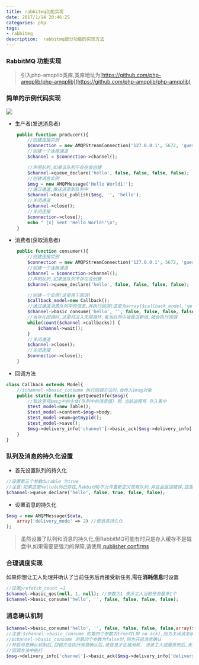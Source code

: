 ```yaml
---
title: rabbitmq功能实现
date: 2017/1/14 20:46:25
categories: php
tags: 
- rabbitmq
description:  rabbitmq部分功能的实现方法
---
```


### RabbitMQ 功能实现
>引入php-amqplib类库,类库地址为[https://github.com/php-amqplib/php-amqplib](https://github.com/php-amqplib/php-amqplib)

### 简单的示例代码实现

![](http://ooqid2far.bkt.clouddn.com/myblog/rabbitmq%E5%8A%9F%E8%83%BD.png)

+ 生产者(发送消息者) 
```php
    public function producer(){
        //创建连接实例
        $connection = new AMQPStreamConnection('127.0.0.1', 5672, 'guest', 'guest');
        //创建一个连接通道
        $channel = $connection->channel();
        //声明队列,如果该队列不存在会创建
        $channel->queue_declare('hello', false, false, false, false);
        //创建消息实例
        $msg = new AMQPMessage('Hello World1!');
        //通过通道,推送消息到队列中
        $channel->basic_publish($msg, '', 'hello');
        //关闭通道
        $channel->close();
        //关闭连接
        $connection->close();
        echo " [x] Sent 'Hello World!'\n";
    }
```
+ 消费者(获取消息者)
```php
    public function consumer(){
        //创建连接实例
        $connection = new AMQPStreamConnection('127.0.0.1', 5672, 'guest', 'guest');
        //创建一个连接通道
        $channel = $connection->channel();
        //声明队列,如果该队列不存在会创建
        $channel->queue_declare('hello', false, false, false, false);
        //创建一个实例(这里用于回调)
        $callback_model=new Callback();
        //通过通道消费队列中的信息,并执行回调(这里为array($callback_model,'getQueueInfo'))
        $channel->basic_consume('hello', '', false, false, false, false,array($callback_model,'getQueueInfo'));
        //当存在回调时,这里将进入无限循环,每当队列中被推送新值,就会执行回调
        while(count($channel->callbacks)) {
            $channel->wait();
        }
        //关闭通道
        $channel->close();
        //关闭连接
        $connection->close();
    }
```
+ 回调方法
```php
class Callback extends Model{
    //$channel->basic_consume 执行回调方法时,会传入$msg对象
    public static function getQueueInfo($msg){
        //我这里将$msg中的主体(队列中的消息值) 和 当前进程号 存入表中
        $test_model=new Table();
        $test_model->content=$msg->body;
        $test_model->num=getmypid();
        $test_model->save();
        $msg->delivery_info['channel']->basic_ack($msg->delivery_info['delivery_tag']);
    }
}
```

### 队列及消息的持久化设置

+ 首先设置队列的持久化

```php
//设置第三个参数durable 为true
//注意:如果这里hello队列已存在,RabbitMQ不允许重新定义现有队列,并且会返回错误,这里你可以声明一个新队列
$channel->queue_declare('hello', false, true, false, false);
```
+ 设置消息的持久化

```php
$msg = new AMQPMessage($data,
    array('delivery_mode' => 2) //使消息持久化
);

```

> 虽然设置了队列和消息的持久化,但RabbitMQ可能有时只是存入缓存不是磁盘中,如果需要更强力的保障,请使用[ publisher confirms](https://www.rabbitmq.com/confirms.html)

### 合理调度实现

如果你想让工人处理并确认了当前任务后再接受新任务,需在**消耗信息**时设置
```php
//设置prefetch_count =1
$channel->basic_qos(null, 1, null); //参数为1 表示工人当前任务最多1个
$channel->basic_consume('hello', '', false, false, false, false);
```

### 消息确认机制
```php
$channel->basic_consume('hello', '', false, false, false, false,array($callback_model,'getQueueInfo'));
//注意:$channel->basic_consume 的第四个参数为true时(即 no ack),则为关闭消息确认
//$channel->basic_consume 的第四个参数为false时,则为开启消息确认
//开启消息确认机制后,回调方法执行消息确认后,该信息才会被消耗. 当该工人或服务死后,未确认的信息会被再次放入到队列中
//回调方法中执行
$msg->delivery_info['channel']->basic_ack($msg->delivery_info['delivery_tag']);
```


